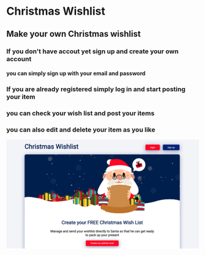 # Christmas Wishlist

## Make your own Christmas wishlist 

### If you don't have accout yet sign up and create your own account

#### you can simply sign up with your email and password

### If you are already registered simply log in and start posting your item 

### you can check your wish list and post your items

### you can also edit and delete your item as you like


![Christmas wishlist app main](public/images/crud_app_main.png)